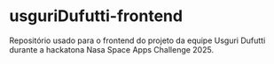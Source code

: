 # usguriDufutti-frontend
Repositório usado para o frontend do projeto da equipe Usguri Dufutti durante a hackatona Nasa Space Apps Challenge 2025.
